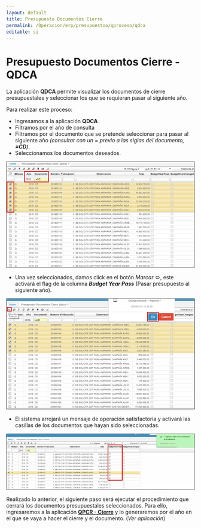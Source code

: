 ```yaml
---
layout: default
title: Presupuesto Documentos Cierre
permalink: /Operacion/erp/presupuestoo/qproceso/qdca
editable: si
---
```


# Presupuesto Documentos Cierre - QDCA

La aplicación **QDCA** permite visualizar los documentos de cierre presupuestales y seleccionar los que se requieran pasar al siguiente año.  

Para realizar este proceso:

* Ingresamos a la aplicación **QDCA**
* Filtramos por el año de consulta
* Filtramos por el documento que se pretende seleccionar para pasar al siguiente año _(consultar con un = previo a las siglas del documento, **=CD**)_.  
* Seleccionamos los documentos deseados.  

![](qdca.png)

* Una vez seleccionados, damos click en el botón _Marcar_ ![](marcar.png), este activará el flag de la columna _**Budget Year Pass**_ (Pasar presupuesto al siguiente año).  

![](qdca1.png)

* El sistema arrojará un mensaje de operación satisfactoria y activará las casillas de los documentos que hayan sido seleccionadas.  

![](qdca2.png)

Realizado lo anterior, el siguiente paso será ejecutar el procedimiento que cerrará los documentos presupuestales seleccionados. Para ello, ingresaremos a la aplicación [**QPCR - Cierre**](http://docs.oasiscom.com/Operacion/erp/presupuestoo/qproceso/qpcr) y lo generaremos por el año en el que se vaya a hacer el cierre y el documento. (_Ver aplicación_)  






